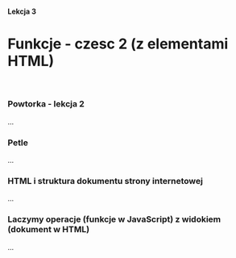 #### Lekcja 3
# Funkcje - czesc 2 (z elementami HTML)

</br>

### Powtorka - lekcja 2

...

### Petle

...

### HTML i struktura dokumentu strony internetowej

...

### Laczymy operacje (funkcje w JavaScript) z widokiem (dokument w HTML)

...
